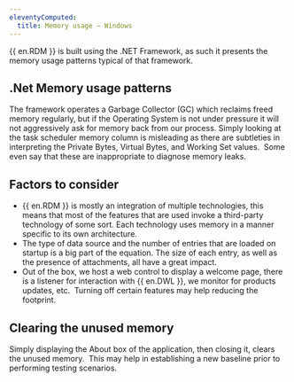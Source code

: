 ```yaml
---
eleventyComputed:
  title: Memory usage – Windows
---
```

{{ en.RDM }} is built using the .NET Framework, as such it presents the memory usage patterns typical of that framework.

## .Net Memory usage patterns

The framework operates a Garbage Collector (GC) which reclaims freed memory regularly, but if the Operating System is not under pressure it will not aggressively ask for memory back from our process. Simply looking at the task scheduler memory column is misleading as there are subtleties in interpreting the Private Bytes, Virtual Bytes, and Working Set values.  Some even say that these are inappropriate to diagnose memory leaks.

## Factors to consider

* {{ en.RDM }} is mostly an integration of multiple technologies, this means that most of the features that are used invoke a third-party technology of some sort. Each technology uses memory in a manner specific to its own architecture.
* The type of data source and the number of entries that are loaded on startup is a big part of the equation. The size of each entry, as well as the presence of attachments, all have a great impact.
* Out of the box, we host a web control to display a welcome page, there is a listener for interaction with {{ en.DWL }}, we monitor for products updates, etc.  Turning off certain features may help reducing the footprint.

## Clearing the unused memory

Simply displaying the About box of the application, then closing it, clears the unused memory.  This may help in establishing a new baseline prior to performing testing scenarios.
